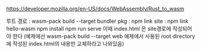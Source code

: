 https://developer.mozilla.org/en-US/docs/WebAssembly/Rust_to_wasm

루트 경로 : wasm-pack build --target bundler
pkg : npm link
site : npm link hello-wasm
npm install
npm run serve
이때 index.html 은 site경로에 작성되어야 한다 (예제에선 wasm-pack build --target web 예제에서 사용된 root directory에 작성된 index.html의 내용만 교체하라고 나와있음)